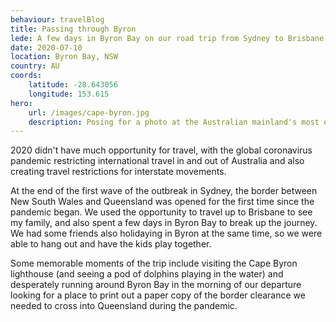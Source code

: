 ```yaml
---
behaviour: travelBlog
title: Passing through Byron
lede: A few days in Byron Bay on our road trip from Sydney to Brisbane.
date: 2020-07-10
location: Byron Bay, NSW
country: AU
coords:
    latitude: -28.643056
    longitude: 153.615
hero:
    url: /images/cape-byron.jpg
    description: Posing for a photo at the Australian mainland's most easterly point.
---
```


2020 didn't have much opportunity for travel, with the global coronavirus pandemic restricting international travel in and out of Australia and also creating travel restrictions for interstate movements. 

At the end of the first wave of the outbreak in Sydney, the border between New South Wales and Queensland was opened for the first time since the pandemic began.  We used the opportunity to travel up to Brisbane to see my family, and also spent a few days in Byron Bay to break up the journey. We had some friends also holidaying in Byron at the same time, so we were able to hang out and have the kids play together. 

Some memorable moments of the trip include visiting the Cape Byron lighthouse (and seeing a pod of dolphins playing in the water) and desperately running around Byron Bay in the morning of our departure looking for a place to print out a paper copy of the border clearance we needed to cross into Queensland during the pandemic. 